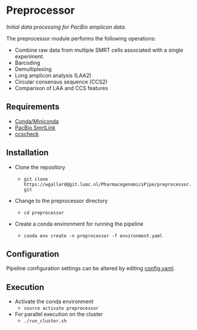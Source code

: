 # Preprocessor

*Initial data processing for PacBio amplicon data.*  

The preprocessor module performs the following operations:  
- Combine raw data from multiple SMRT cells associated with a single experiment.
- Barcoding
- Demultiplexing
- Long amplicon analysis (LAA2)
- Circular consensus sequence (CCS2)
- Comparison of LAA and CCS features  

## Requirements
- [Conda/Miniconda](https://conda.io/miniconda.html)  
- [PacBio SmrtLink](https://github.com/PacificBiosciences/SMRT-Link)
- [ccscheck](https://github.com/PacificBiosciences/ccscheck)

## Installation
- Clone the repository
  - `git clone https://wgallard@git.lumc.nl/PharmacogenomicsPipe/preprocessor.git`

- Change to the preprocessor directory
  - `cd preprocessor`

- Create a conda environment for running the pipeline
  - `conda env create -n preprocessor -f environment.yaml`

## Configuration
Pipeline configuration settings can be altered by editing [config.yaml](config.yaml).  

## Execution
- Activate the conda environment
  - `source activate preprocessor`
- For parallel execution on the cluster
  - `./run_cluster.sh`

